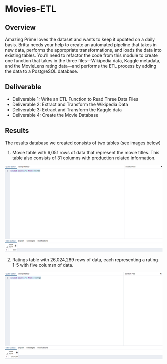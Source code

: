# Movies-ETL
## Overview
Amazing Prime loves the dataset and wants to keep it updated on a daily basis. Britta needs your help to create an automated pipeline that takes in new data, performs the appropriate transformations, and loads the data into existing tables. You’ll need to refactor the code from this module to create one function that takes in the three files—Wikipedia data, Kaggle metadata, and the MovieLens rating data—and performs the ETL process by adding the data to a PostgreSQL database.

## Deliverable
- Deliverable 1: Write an ETL Function to Read Three Data Files
- Deliverable 2: Extract and Transform the Wikipedia Data
- Deliverable 3: Extract and Transform the Kaggle data
- Deliverable 4: Create the Movie Database


## Results
The results database we created consists of two tables (see images below)

1. Movie table with 6,051 rows of data that represent the movie titles.  This table also consists of 31 columns with production related information.

![retiring_titles.png](https://github.com/diercz/Movies-ETL/blob/main/Images/movies_query.png)

2. Ratings table with 26,024,289 rows of data, each representing a rating 1-5 with five columsn of data.

![retiring_titles.png](https://github.com/diercz/Movies-ETL/blob/main/Images/ratings_query.png)